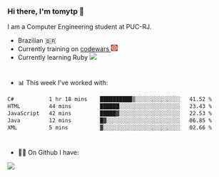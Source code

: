 ### Hi there, I'm tomytp 👋

I am a Computer Engineering student at PUC-RJ.
- Brazilian 🇧🇷
- Currently training on  <a href="https://www.codewars.com/" target="_blank"> codewars </a><img src="Images/codewars.svg" width="15"/>
- Currently learning Ruby  <img src="https://upload.wikimedia.org/wikipedia/commons/7/73/Ruby_logo.svg" width="15"/>

#
- 📊 This week I've worked with:
<!--START_SECTION:waka-->
```text
C#           1 hr 18 mins    ██████████▒░░░░░░░░░░░░░░   41.52 % 
HTML         44 mins         ██████░░░░░░░░░░░░░░░░░░░   23.43 % 
JavaScript   42 mins         █████▓░░░░░░░░░░░░░░░░░░░   22.53 % 
Java         12 mins         █▓░░░░░░░░░░░░░░░░░░░░░░░   06.85 % 
XML          5 mins          ▓░░░░░░░░░░░░░░░░░░░░░░░░   02.66 % 
```
<!--END_SECTION:waka-->

#
- :man_technologist: On Github I have:

<img height="200em" src="https://github-readme-stats.vercel.app/api?username=tomytp&show_icons=true&hide_border=true&&count_private=true&include_all_commits=true&theme=material-palenight&hide_title=true" />  
